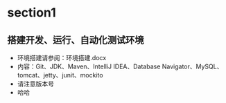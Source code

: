 # section1
## 搭建开发、运行、自动化测试环境
+ 环境搭建请参阅：环境搭建.docx
+ 内容：Git、JDK、Maven、IntelliJ IDEA、Database Navigator、MySQL、tomcat、jetty、junit、mockito
+ 请注意版本号
+ 哈哈
